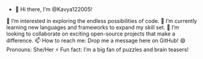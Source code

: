 - 👋 Hi there, I’m @Kavya122005!

👀 I’m interested in exploring the endless possibilities of code.
🌱 I’m currently learning new languages and frameworks to expand my skill set.
💞️ I’m looking to collaborate on exciting open-source projects that make a difference.
📫 How to reach me: Drop me a message here on GitHub!
😄 Pronouns: She/Her
⚡ Fun fact: I'm a big fan of puzzles and brain teasers!






<!---
Kavya122005/Kavya122005 is a ✨ special ✨ repository because its `README.md` (this file) appears on your GitHub profile.
You can click the Preview link to take a look at your changes.
--->
